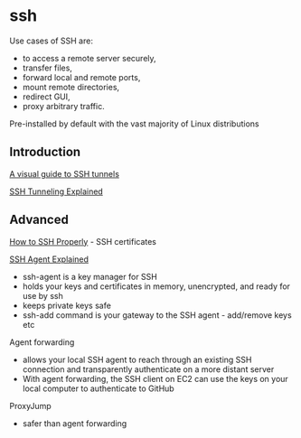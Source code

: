 # ssh

Use cases of SSH are:

- to access a remote server securely, 
- transfer files, 
- forward local and remote ports, 
- mount remote directories, 
- redirect GUI, 
- proxy arbitrary traffic.

Pre-installed by default with the vast majority of Linux distributions


## Introduction

[A visual guide to SSH tunnels](https://robotmoon.com/ssh-tunnels/)

[SSH Tunneling Explained](https://goteleport.com/blog/ssh-tunneling-explained/)


## Advanced

[How to SSH Properly](https://goteleport.com/blog/how-to-ssh-properly/) - SSH certificates

[SSH Agent Explained](https://smallstep.com/blog/ssh-agent-explained/)

- ssh-agent is a key manager for SSH
- holds your keys and certificates in memory, unencrypted, and ready for use by ssh
- keeps private keys safe
- ssh-add command is your gateway to the SSH agent - add/remove keys etc

Agent forwarding
- allows your local SSH agent to reach through an existing SSH connection and transparently authenticate on a more distant server
- With agent forwarding, the SSH client on EC2 can use the keys on your local computer to authenticate to GitHub

ProxyJump
- safer than agent forwarding

